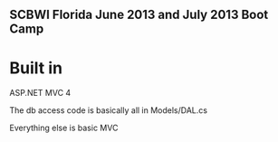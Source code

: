 ## SCBWI Florida June 2013 and July 2013 Boot Camp ##

# Built in #
ASP.NET MVC 4

The db access code is basically all in Models/DAL.cs

Everything else is basic MVC